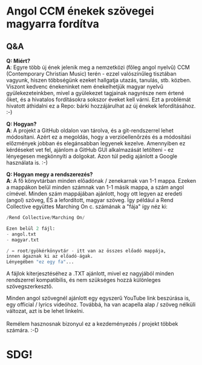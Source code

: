 # Angol CCM énekek szövegei magyarra fordítva

## Q&A

**Q: Miért?**<br>
**A**: Egyre több új ének jelenik meg a nemzetközi (főleg angol nyelvű) CCM (Contemporary Christian Music) terén - ezzel valószínűleg tisztában vagyunk, hiszen többségünk ezeket hallgatja utazás, tanulás, stb. közben. Viszont kedvenc énekeninket nem énekelhetjük magyar nyelvű gyülekezeteinkben, mivel a gyülekezet tagjainak nagyrésze nem értené őket, és a hivatalos fordításokra sokszor éveket kell várni. Ezt a problémát hivatott áthidalni ez a Repo: bárki hozzájárulhat az új énekek lefordításához. :-)

**Q: Hogyan?**<br>
**A**: A projekt a GitHub oldalon van tárolva, és a git-rendszerrel lehet módosítani. Azért ez a megoldás, hogy a verzióellenőrzés és a módosítási előzmények jobban és elegánsabban legyenek kezelve. Amennyiben ez kérdéseket vet fel, ajánlom a GitHub GUI alkalmazását letölteni - ez lényegesen megkönnyíti a dolgokat. Azon túl pedig ajánlott a Google használata is. :-)

**Q: Hogyan megy a rendszerezés?**<br>
**A**: A fő könyvtárban minden előadónak / zenekarnak van 1-1 mappa. Ezeken a mappákon belül minden számnak van 1-1 másik mappa, a szám angol címével. Minden szám mappájában ajánlott, hogy ott legyen az eredeti (angol) szöveg, ÉS a lefordított, magyar szöveg.
Így például a Rend Collective együttes Marching On c. számának a "fája" így néz ki:

```python
/Rend Collective/Marching On/

Ezen belül 2 fájl:
- angol.txt
- magyar.txt
```

```python
/ = root/gyökérkönyvtár - itt van az összes előadó mappája,
innen ágaznak ki az előadó-ágak.
Lényegében "ez egy fa"...
```

A fájlok kiterjesztéséhez a .TXT ajánlott, mivel ez nagyjából minden rendszerrel kompatibilis, és nem szükséges hozzá különleges szövegszerkesztő.

Minden angol szövegnél ajánlott egy egyszerű YouTube link beszúrása is, egy official / lyrics videóhoz. Továbbá, ha van acapella alap / szöveg nélküli változat, azt is be lehet linkelni.
<br><br>
Remélem hasznosnak bizonyul ez a kezdeményezés / projekt többek számára. :-D
# SDG!
